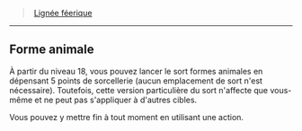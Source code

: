 ﻿---
!GenericItem
Name: Forme animale
Id: sorcerer_fairy_hd.md#forme-animale
ParentLink: sorcerer_fairy_hd.md#lignée-féerique
ParentName: Lignée féerique
NameLevel: 2
Attributes: {}
AttributesDictionary: >+
  {}

---
> [Lignée féerique](hd_sorcerer_fairy.md)

---

## Forme animale

À partir du niveau 18, vous pouvez lancer le sort formes animales en dépensant 5 points de sorcellerie (aucun emplacement de sort n'est nécessaire). Toutefois, cette version particulière du sort n'affecte que vous-même et ne peut pas s'appliquer à d'autres cibles.

Vous pouvez y mettre fin à tout moment en utilisant une action.

